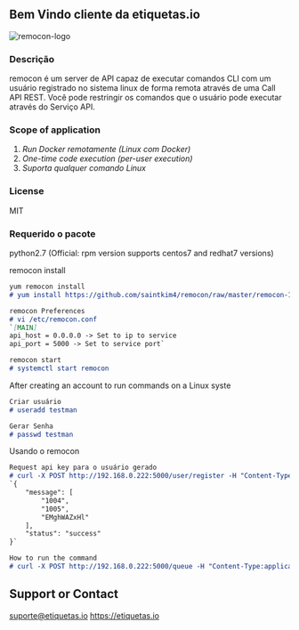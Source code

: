## Bem Vindo cliente da etiquetas.io
![remocon-logo](https://user-images.githubusercontent.com/43131904/62931121-ba7ffd80-bdf8-11e9-9e5e-4a0e41450247.png)

### Descrição

remocon é um server de API capaz de executar comandos CLI com um usuário registrado no sistema linux de forma remota através de uma Call API REST.
Você pode restringir os comandos que o usuário pode executar através do Serviço API.

### Scope of application
1. *Run Docker remotamente (Linux com Docker)*
2. *One-time code execution (per-user execution)*
3. *Suporta qualquer comando Linux*

### License
MIT

### Requerido o pacote
python2.7
(Official: rpm version supports centos7 and redhat7 versions)

remocon install
```markdown
yum remocon install
# yum install https://github.com/saintkim4/remocon/raw/master/remocon-1.0.0-1.el7.x86_64.rpm -y

remocon Preferences
# vi /etc/remocon.conf
`[MAIN]
api_host = 0.0.0.0 -> Set to ip to service
api_port = 5000 -> Set to service port`

remocon start
# systemctl start remocon
```
After creating an account to run commands on a Linux syste
```markdown
Criar usuário
# useradd testman

Gerar Senha
# passwd testman
```
Usando o remocon
```markdown
Request api key para o usuário gerado
# curl -X POST http://192.168.0.222:5000/user/register -H "Content-Type:application/json" -d '{"user":"testman"}'
`{
    "message": [
        "1004",
        "1005",
        "EMghWAZxHl"
    ],
    "status": "success"
}`

How to run the command
# curl -X POST http://192.168.0.222:5000/queue -H "Content-Type:application/json" -d '{"execcmd":"touch finished","user":"testman","key":"EMghWAZxHl"}
```
## Support or Contact
suporte@etiquetas.io
https://etiquetas.io
